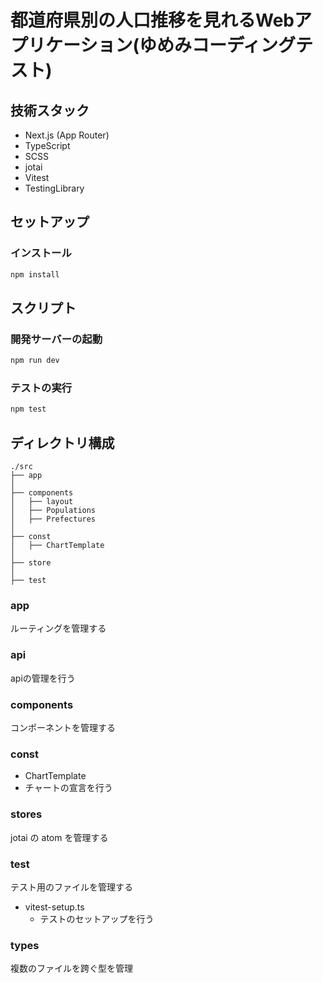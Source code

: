 # 都道府県別の人口推移を見れるWebアプリケーション(ゆめみコーディングテスト)

## 技術スタック

- Next.js (App Router)
- TypeScript
- SCSS
- jotai
- Vitest
- TestingLibrary

## セットアップ

### インストール

```bash
npm install
```

## スクリプト

### 開発サーバーの起動

```bash
npm run dev
```

### テストの実行

```bash
npm test
```

## ディレクトリ構成

```
./src
├── app
│
├── components
│   ├── layout
│   ├── Populations
│   ├── Prefectures
│
├── const
│   ├── ChartTemplate
│
├── store
│
├── test
```

### app

ルーティングを管理する

### api

apiの管理を行う

### components

コンポーネントを管理する

### const

- ChartTemplate
- チャートの宣言を行う

### stores

jotai の atom を管理する

### test

テスト用のファイルを管理する

- vitest-setup.ts
    - テストのセットアップを行う

### types

複数のファイルを跨ぐ型を管理

